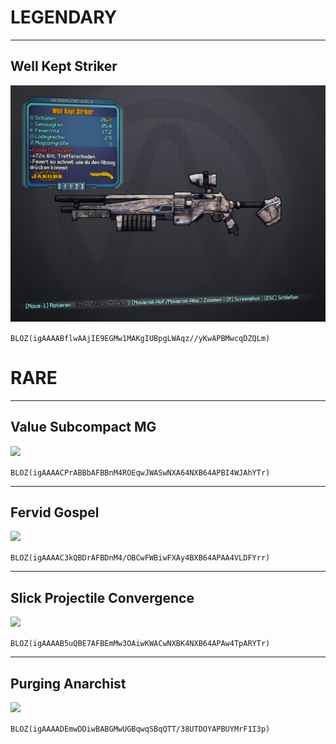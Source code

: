 # LEGENDARY
---

## Well Kept Striker

![image](images/Well_Kept_Striker.jpg)

`BLOZ(igAAAABflwAAjIE9EGMw1MAKgIUBpgLWAqz//yKwAPBMwcqDZQLm)`

# RARE
---

## Value Subcompact MG

<img src="file://images/Value_Subcompact_MG.jpg" width="500"/>

`BLOZ(igAAAACPrABBbAFBBnM4ROEqwJWASwNXA64NXB64APBI4WJAhYTr)`

---

## Fervid Gospel

<img src="file://images/Fervid_Gospel.jpg" width="500" />

`BLOZ(igAAAAC3kQBDrAFBDnM4/OBCwFWBiwFXAy4BXB64APAA4VLDFYrr)`

---

## Slick Projectile Convergence

<img src="file://images/Slick_Projectile_Convergence.jpg" width="500" />

`BLOZ(igAAAAB5uQBE7AFBEmMw3OAiwKWACwNXBK4NXB64APAw4TpARYTr)`

---


## Purging Anarchist

<img src="file://images/Purging_Anarchist.jpg" width="500" />

`BLOZ(igAAAADEmwDDiwBABGMwUGBqwqSBqQTT/38UTDOYAPBUYMrF1I3p)`
